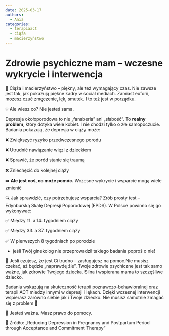 ```yaml
---
date: 2025-03-17
authors:
  - Ania
categories:
  - terapiaact
  - ciąża
  - macierzyństwo
---
```


# Zdrowie psychiczne mam – wczesne wykrycie i interwencja

📢 Ciąża i macierzyństwo – piękny, ale też wymagający czas. Nie zawsze jest tak, jak pokazują piękne kadry w social mediach. Zamiast euforii, możesz czuć zmęczenie, lęk, smutek. I to też jest w porządku.

<!-- more -->

💡 Ale wiesz co? Nie jesteś sama.

Depresja okołoporodowa to nie „fanaberia” ani „słabość”. To **realny problem**, który dotyka wiele kobiet. I nie chodzi tylko o złe samopoczucie. Badania pokazują, że depresja w ciąży może:

❌ Zwiększyć ryzyko przedwczesnego porodu

❌ Utrudnić nawiązanie więzi z dzieckiem

❌ Sprawić, że poród stanie się traumą

❌ Zniechęcić do kolejnej ciąży

➡️ **Ale jest coś, co może pomóc.**
Wczesne wykrycie i wsparcie mogą wiele zmieniċ

🔍 Jak sprawdzić, czy potrzebujesz wsparcia?
Zrób prosty test – Edynburską Skalę Depresji Poporodowej (EPDS). W Polsce powinno się go wykonywać:

✅ Między 11. a 14. tygodniem ciąży

✅ Między 33. a 37. tygodniem ciąży

✅ W pierwszych 8 tygodniach po porodzie
- jeśli Twój ginekolog nie przeprowadził takiego badania poproś o nie!

💬 Jeśli czujesz, że jest Ci trudno – zasługujesz na pomoc.Nie musisz czekać, aż będzie „naprawdę źle”. Twoje zdrowie psychiczne jest tak samo ważne, jak zdrowie Twojego dziecka. Silna i wspierana mama to szczęśliwe dziecko.

Badania wskazują na skuteczność terapii poznawczo-behawioralnej oraz terapii ACT miedzy innymi w depresji i lękach.
Dzięki wczesnej interwencji wspierasz zarówno siebie jak i Twoje dziecko.
Nie musisz samotnie zmagać się z problem 🌸

💙 Jesteś ważna. Masz prawo do pomocy.

📌 Źródło:
„Reducing Depression in Pregnancy and Postpartum Period through Acceptance and Commitment Therapy”
